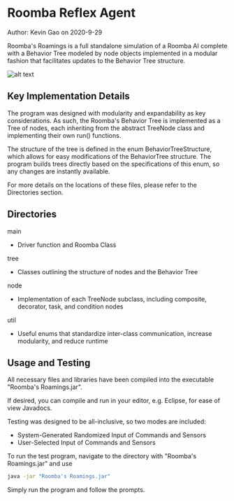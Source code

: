 # Roomba Reflex Agent

Author: Kevin Gao on 2020-9-29

Roomba's Roamings is a full standalone simulation of a Roomba AI complete with a Behavior Tree modeled by node objects implemented in a modular fashion that facilitates updates to the Behavior Tree structure.

![alt text](https://tufts.box.com/s/bptweblpao4s6i5uav8fb7ljro42s3eo)

## Key Implementation Details
The program was designed with modularity and expandability as key considerations. As such, the Roomba's Behavior Tree is implemented as a Tree of nodes, each inheriting from the abstract TreeNode class and implementing their own run() functions. 

The structure of the tree is defined in the enum BehaviorTreeStructure, which allows for easy modifications of the BehaviorTree structure. The program builds trees directly based on the specifications of this enum, so any changes are instantly available.

For more details on the locations of these files, please refer to the Directories section.

## Directories
main
* Driver function and Roomba Class

tree
* Classes outlining the structure of nodes and the Behavior Tree

node
* Implementation of each TreeNode subclass, including composite, decorator, task, and condition nodes

util
* Useful enums that standardize inter-class communication, increase modularity, and reduce runtime


## Usage and Testing
All necessary files and libraries have been compiled into the executable "Roomba's Roamings.jar".

If desired, you can compile and run in your editor, e.g. Eclipse, for ease of view Javadocs.

Testing was designed to be all-inclusive, so two modes are included:
* System-Generated Randomized Input of Commands and Sensors
* User-Selected Input of Commands and Sensors

To run the test program, navigate to the directory with "Roomba's Roamings.jar" and use
```bash
java -jar "Roomba's Roamings.jar"
```

Simply run the program and follow the prompts.


